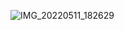 ![IMG_20220511_182629](https://user-images.githubusercontent.com/71710042/169357391-e4556863-13a1-43bf-831b-d590456f528c.jpg)
